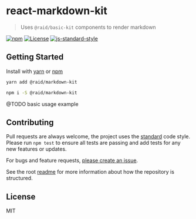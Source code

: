 
# react-markdown-kit

> Uses `@raid/basic-kit` components to render markdown

[![npm](https://img.shields.io/npm/v/@raid/markdown-kit.svg?style=flat)](https://www.npmjs.com/package/react-markdown-kit)
[![License](https://img.shields.io/npm/l/react-markdown-kit.svg)](https://www.npmjs.com/package/react-markdown-kit)
[![js-standard-style](https://img.shields.io/badge/code%20style-standard-brightgreen.svg)](http://standardjs.com/)

## Getting Started

Install with [yarn](https://yarnpkg.com) or [npm](https://npmjs.com)

```sh
yarn add @raid/markdown-kit
```

```sh
npm i -S @raid/markdown-kit
```

@TODO basic usage example

## Contributing

Pull requests are always welcome, the project uses the [standard](http://standardjs.com) code style. Please run `npm test` to ensure all tests are passing and add tests for any new features or updates.

For bugs and feature requests, [please create an issue](https://github.com/mattstyles/react-basic-kit/issues).

See the root [readme](https://github.com/mattstyles/react-basic-kit) for more information about how the repository is structured.

## License

MIT

